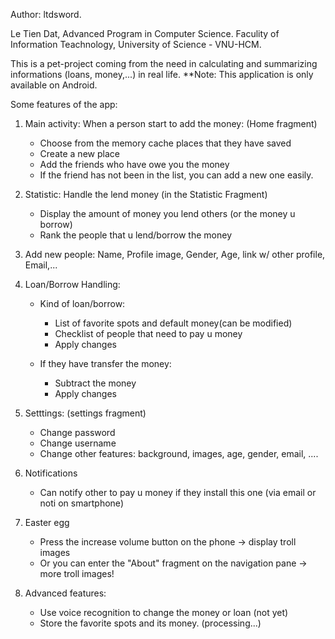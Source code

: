 Author: ltdsword.

Le Tien Dat, Advanced Program in Computer Science.
Faculity of Information Teachnology, University of Science - VNU-HCM.

This is a pet-project coming from the need in calculating and summarizing informations (loans, money,...) in real life.
**Note: This application is only available on Android.

Some features of the app:

1. Main activity: When a person start to add the money: (Home fragment)
	- Choose from the memory cache places that they have saved
	- Create a new place
	- Add the friends who have owe you the money
	- If the friend has not been in the list, you can add a new one easily.


2. Statistic: Handle the lend money (in the Statistic Fragment)
	- Display the amount of money you lend others (or the money u borrow)
	- Rank the people that u lend/borrow the money 

3. Add new people: Name, Profile image, Gender, Age, link w/ other profile, Email,...

4. Loan/Borrow Handling:
	- Kind of loan/borrow:
		+ List of favorite spots and default money(can be modified)
		+ Checklist of people that need to pay u money
		+ Apply changes
	
	- If they have transfer the money:
		+ Subtract the money
		+ Apply changes

5. Setttings: (settings fragment)
	- Change password
	- Change username
	- Change other features: background, images, age, gender, email, ....

6. Notifications
	- Can notify other to pay u money if they install this one (via email or noti on smartphone)
	
7. Easter egg
	- Press the increase volume button on the phone -> display troll images
	- Or you can enter the "About" fragment on the navigation pane -> more troll images!
	
8. Advanced features:
	- Use voice recognition to change the money or loan (not yet)
	- Store the favorite spots and its money. (processing...)


